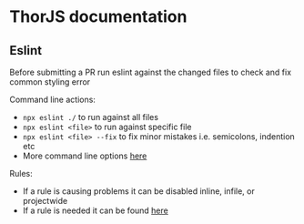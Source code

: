 # ThorJS documentation

## Eslint 
Before submitting a PR run eslint against the changed files to check and fix common styling error

Command line actions:
- `npx eslint ./` to run against all files
- `npx eslint <file>` to run against specific file
- `npx eslint <file> --fix` to fix minor mistakes i.e. semicolons, indention etc
- More command line options [here](https://eslint.org/docs/user-guide/command-line-interface)

Rules: 
- If a rule is causing problems it can be disabled inline, infile, or projectwide
- If a rule is needed it can be found [here](https://eslint.org/docs/rules/)